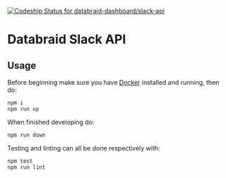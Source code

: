 [ ![Codeship Status for databraid-dashboard/slack-api](https://app.codeship.com/projects/623bb170-6021-0135-e845-2e6fa0f02ff3/status?branch=master)](https://app.codeship.com/projects/239348)

# Databraid Slack API

## Usage

Before beginning make sure you have [Docker](https://www.docker.com/) installed and running, then do:

```
npm i
npm run up
```

When finished developing do:

```
npm run down
```

Testing and linting can all be done respectively with:

```
npm test
npm run lint
```
